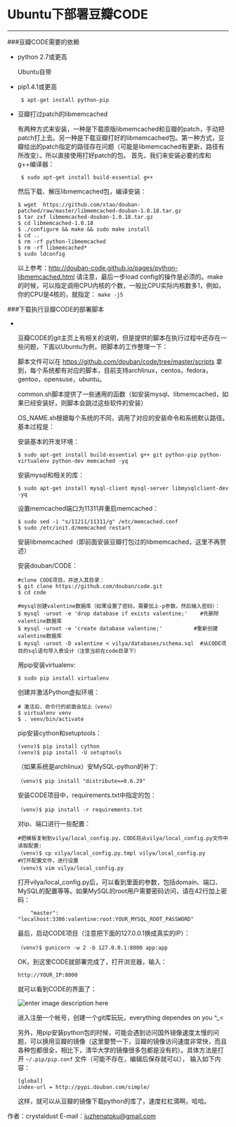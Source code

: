 # Ubuntu下部署豆瓣CODE
---

###豆瓣CODE需要的依赖

 - python 2.7或更高

    Ubuntu自带

 - pip1.4.1或更高

        $ apt-get install python-pip

 - 豆瓣打过patch的libmemcached

    有两种方式来安装，一种是下载原版libmemcached和豆瓣的patch，手动把patch打上去。另一种是下载豆瓣打好的libmemcached包。第一种方式，豆瓣给出的patch指定的路径存在问题（可能是libmemcached有更新，路径有所改变）。所以直接使用打好patch的包。
    首先，我们来安装必要的库和g++编译器：
    
        $ sudo apt-get install build-essential g++
    
    然后下载、解压libmemcached包，编译安装：
    
    ```
    $ wget  https://github.com/xtao/douban-patched/raw/master/libmemcached-douban-1.0.18.tar.gz
    $ tar zxf libmemcached-douban-1.0.18.tar.gz
    $ cd libmemcached-1.0.18
    $ ./configure && make && sudo make install
    $ cd ..
    $ rm -rf python-libmemcached
    $ rm -rf libmemcached*
    $ sudo ldconfig
    ```    
    以上参考：http://douban-code.github.io/pages/python-libmemcached.html
    请注意，最后一步load config的操作是必须的。make的时候，可以指定调用CPU内核的个数，一般比CPU实际内核数多1，例如，你的CPU是4核的，就指定： `make -j5`




###下载执行豆瓣CODE的部署脚本

- ` `

    豆瓣CODE的git主页上有相关的说明，但是提供的脚本在执行过程中还存在一些问题，下面以Ubuntu为例，把脚本的工作整理一下：
    
    脚本文件可以在 https://github.com/douban/code/tree/master/scripts 拿到，每个系统都有对应的脚本，目前支持archlinux，centos，fedora，gentoo，opensuse，ubuntu。
    
    common.sh脚本提供了一些通用的函数（如安装mysql、libmemcached，如果已经安装好，则脚本会跳过这些软件的安装）
    
    OS_NAME.sh根据每个系统的不同，调用了对应的安装命令和系统默认路径。基本过程是：

    
    安装基本的开发环境：
    
    ```
    $ sudo apt-get install build-essential g++ git python-pip python-virtualenv python-dev memcached -yq
    ```
    
    安装mysql和相关的库：
    
    ```
    $ sudo apt-get install mysql-client mysql-server libmysqlclient-dev -yq
    ```
    
    设置memcached端口为11311并重启memcached：
    
    ```
    $ sudo sed -i "s/11211/11311/g" /etc/memcached.conf
    $ sudo /etc/init.d/memcached restart
    ```
    
    安装libmemcached（即前面安装豆瓣打包过的libmemcached，这里不再赘述）
    
    安装douban/CODE：
    
    ```
    #clone CODE项目，并进入其目录：
    $ git clone https://github.com/douban/code.git
    $ cd code
    
    #mysql创建valentine数据库（如果设置了密码，需要加上-p参数，然后输入密码）：
    $ mysql -uroot -e 'drop database if exists valentine;'    #先删除valentine数据库
    $ mysql -uroot -e 'create database valentine;'	        #重新创建valentine数据库
    $ mysql -uroot -D valentine < vilya/databases/schema.sql  #从CODE项目的sql语句导入表设计（注意当前在code目录下）
    ```	
    
    用pip安装virtualenv:
    
    ```
    $ sudo pip install virtualenv
    ```
    
    创建并激活Python虚拟环境： 
    ```
    # 激活后，命令行的前面会加上（venv）
    $ virtualenv venv
    $ . venv/bin/activate
    ```
    
    pip安装cython和setuptools：
    
    ```
    (venv)$ pip install cython
    (venv)$ pip install -U setuptools
    ```
    
    （如果系统是archlinux）安MySQL-python的补丁:
    
    ```
    （venv)$ pip install "distribute==0.6.29" 
    ```
    
    安装CODE项目中，requirements.txt中指定的包：
    
    ```
    （venv)$ pip install -r requirements.txt
    ```
    
    		
    对ip、端口进行一些配置：
    
    ```    
    #把模板复制到vilya/local_config.py，CODE将从vilya/local_config.py文件中读取配置:
    （venv)$ cp vilya/local_config.py.tmpl vilya/local_config.py
    #打开配置文件，进行设置
    （venv)$ vim vilya/local_config.py
    ```
    
    打开vilya/local_config.py后，可以看到里面的参数，包括domain、端口、MySQL的配置等等。如果MySQL的root用户需要密码访问，请在42行加上密码：
    
    ```
        "master": "localhost:3306:valentine:root:YOUR_MYSQL_ROOT_PASSWORD"
    ```
    
    最后，启动CODE项目（注意把下面的127.0.0.1换成真实的IP）：
    
    ```
    （venv)$ gunicorn -w 2 -b 127.0.0.1:8000 app:app
    ```
    
    OK，到这里CODE就部署完成了，打开浏览器，输入：
    
    ```
    http://YOUR_IP:8000
    ```
    
    就可以看到CODE的界面了：

    ![enter image description here][1]    

    进入注册一个帐号，创建一个git库玩玩，everything dependes on you ^_<
    
    另外，用pip安装python包的时候，可能会遇到访问国外镜像速度太慢的问题，可以换用豆瓣的镜像（这里要赞一下，豆瓣的镜像访问速度非常快，而且各种包都很全，相比下，清华大学的镜像很多包都是没有的）。具体方法是打开 `~/.pip/pip.conf` 文件（可能不存在，编辑后保存就可以）， 输入如下内容：
    
    ```    
    [global]                                  
    index-url = http://pypi.douban.com/simple/
    ```
    
    这样，就可以从豆瓣的镜像下载python的库了，速度杠杠滴啊，哈哈。
    


  [1]: http://lanceju-com.qiniudn.com/lanceju%E8%B1%86%E7%93%A3CODE.jpg
  
  
作者：crystaldust
E-mail：juzhenatpku@gmail.com
